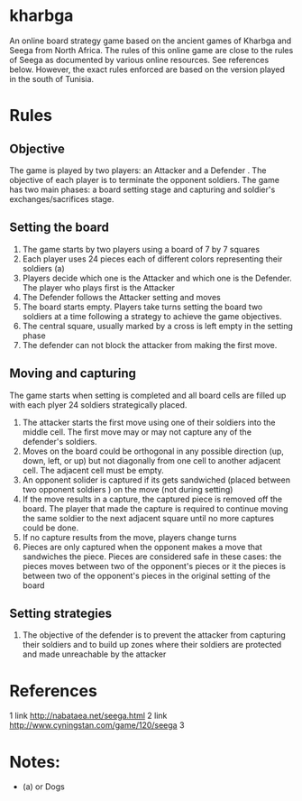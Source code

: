 # kharbga

An online board strategy game based on the ancient games of Kharbga and Seega from North Africa.  The rules of this online game are close to the rules of Seega as documented by various online resources. See references  below. However, the exact rules enforced are based on the version played in the south of Tunisia.

# Rules

## Objective
  The game is played by two players: an Attacker and a Defender .  The objective of each player is to terminate the opponent soldiers.  The game has two main phases: a board setting stage and capturing and soldier's exchanges/sacrifices stage. 

## Setting the board
  1. The game starts by two players using a board of 7 by 7 squares 
  2. Each player uses 24 pieces each of different colors representing their soldiers (a)   
  3. Players decide which one is the Attacker and which one is the Defender. The player who plays first is the Attacker
  4. The Defender follows the Attacker setting and moves
  5. The board starts empty.  Players take turns setting the board two soldiers at a time following a strategy to achieve the game objectives. 
  6. The central square, usually marked by a cross is left empty in the setting phase
  7. The defender can not block the attacker from making the first move. 
  
## Moving and capturing 
  The game starts when setting is completed and all board cells are filled up with each plyer 24 soldiers strategically placed. 
  1. The attacker starts the first move using one of their soldiers into the middle cell. The first move may or may not capture any of the defender's soldiers.
  2. Moves on the board could be orthogonal in any possible direction (up, down, left, or up) but not diagonally from one cell to another adjacent cell. The adjacent cell must be empty. 
  3. An opponent solider is captured if its gets sandwiched (placed between two opponent soldiers ) on the move (not during setting)
  4. If the move results in a capture, the captured piece is removed off the board. The player that made the capture is required to continue moving the same soldier to the next adjacent square until no more captures could be done. 
  5. If no capture results from the move, players change turns
  6. Pieces are only captured when the opponent makes a move that sandwiches the piece. Pieces are considered safe in these cases: the pieces moves  between two of the opponent's pieces or it the pieces is between two of the opponent's pieces in the original setting of the board


## Setting strategies
  1. The objective of the defender is to prevent the attacker from capturing their soldiers and to build up zones where their soldiers are protected and made unreachable by the attacker

# References
1 link http://nabataea.net/seega.html
2 link http://www.cyningstan.com/game/120/seega
3 

# Notes:
 - (a) or Dogs 